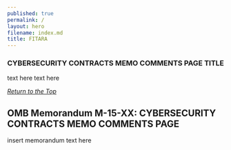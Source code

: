 ```yaml
---
published: true
permalink: /
layout: hero
filename: index.md
title: FITARA
---
```


### CYBERSECURITY CONTRACTS MEMO COMMENTS PAGE TITLE

text here text here

_[Return to the Top]()_


## OMB Memorandum M-15-XX: CYBERSECURITY CONTRACTS MEMO COMMENTS PAGE

insert memorandum text here

